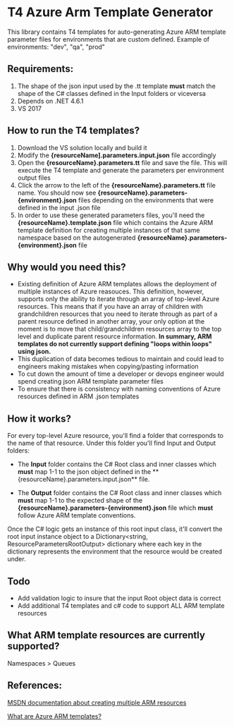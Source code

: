 ﻿# T4 Azure Arm Template Generator
This library contains T4 templates for auto-generating Azure ARM template parameter files for environments that are custom defined. Example of environments: "dev", "qa", "prod"

## Requirements:
1. The shape of the json input used by the .tt template **must** match the shape of the C# classes defined in the Input folders or viceversa
2. Depends on .NET 4.6.1
3. VS 2017

## How to run the T4 templates?
1. Download the VS solution locally and build it
2. Modify the **{resourceName].parameters.input.json** file accordingly
3. Open the **{resourceName}.parameters.tt** file and save the file. This will execute the T4 template and generate the parameters per environment output files
4. Click the arrow to the left of the  **{resourceName}.parameters.tt** file name. You should now see **{resourceName}.parameters-{environment}.json** files depending on the environments that were defined in the input .json file
5. In order to use these generated parameters files, you'll need the **{resourceName}.template.json** file which contains the Azure ARM template definition for creating multiple instances of that same namespace based on the autogenerated **{resourceName}.parameters-{environment}.json** file

## Why would you need this?
* Existing definition of Azure ARM templates allows the deployment of multiple instances of Azure reasouces. This definition, however, supports only the ability to iterate through an array of top-level Azure resources. 
This means that if you have an array of children with grandchildren resources that you need to iterate through as part of a parent resource defined in another array, your only option at the moment is to move that child/grandchildren resources array to the top level and duplicate parent resource information. **In summary, ARM templates do not currently support defining "loops within loops" using json.** 
* This duplication of data becomes tedious to maintain and could lead to engineers making mistakes when copying/pasting information
* To cut down the amount of time a developer or devops engineer would spend creating json ARM template parameter files
* To ensure that there is consistency with naming conventions of Azure resources defined in ARM .json templates

## How it works?
For every top-level Azure resource, you'll find a folder that corresponds to the name of that resource. Under this folder you'll find Input and Output folders:

- The **Input** folder contains the C# Root class and inner classes which **must** map 1-1 to the json object defined in the **
{resourceName}.parameters.input.json** file. 

- The **Output** folder contains the C# Root class and inner classes which **must** map 1-1 to the expected shape of the **{resourceName}.parameters-{environment}.json** file which **must** follow Azure ARM template conventions. 

Once the C# logic gets an instance of this root input class, it'll convert the root input instance object to a Dictionary<string, ResourceParametersRootOutput> dictionary where each key in the dictionary represents the environment that the resource would be created under. 

## Todo
- Add validation logic to insure that the input Root object data is correct
- Add additional T4 templates and c# code to support ALL ARM template resources

## What ARM template resources are currently supported?
Namespaces > Queues

## References: 
[MSDN documentation about creating multiple ARM resources](https://docs.microsoft.com/en-us/azure/azure-resource-manager/resource-group-create-multiple)

[What are Azure ARM templates?](https://docs.microsoft.com/en-us/azure/azure-resource-manager/resource-group-overview)
